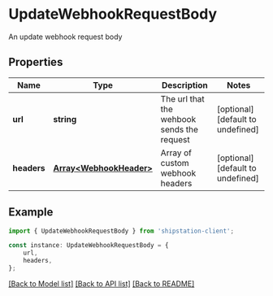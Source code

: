 # UpdateWebhookRequestBody

An update webhook request body

## Properties

Name | Type | Description | Notes
------------ | ------------- | ------------- | -------------
**url** | **string** | The url that the wehbook sends the request | [optional] [default to undefined]
**headers** | [**Array&lt;WebhookHeader&gt;**](WebhookHeader.md) | Array of custom webhook headers | [optional] [default to undefined]

## Example

```typescript
import { UpdateWebhookRequestBody } from 'shipstation-client';

const instance: UpdateWebhookRequestBody = {
    url,
    headers,
};
```

[[Back to Model list]](../README.md#documentation-for-models) [[Back to API list]](../README.md#documentation-for-api-endpoints) [[Back to README]](../README.md)

